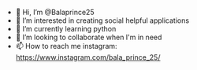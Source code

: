 - 👋 Hi, I’m @Balaprince25
- 👀 I’m interested in creating social helpful applications
- 🌱 I’m currently learning python
- 💞️ I’m looking to collaborate when I'm in need
- 📫 How to reach me instagram: https://www.instagram.com/bala_prince_25/

<!---
Balaprince25/Balaprince25 is a ✨ special ✨ repository because its `About me.md` (this file) appears on your GitHub profile.
You can click the Preview link to take a look at your changes.
--->
